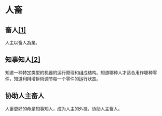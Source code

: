 # 人畜

## 畜人[[1]](./appendices/道德经.md)

人主以畜人為業。

## 知事知人[[2]](./appendices/長短經·大體篇.md)

知道一种特定类型的机器的运行原理和组成结构。知道哪种人才适合用作哪种零件，知道利用增拆術调节每一个零件的运行状态。

## 协助人主畜人

人畜更好的命是知事知人，成为人主的外挂，协助人主畜人。
